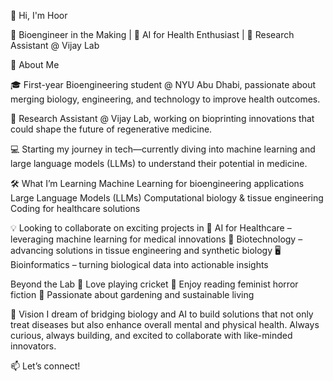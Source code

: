 👋 Hi, I'm Hoor

🌱 Bioengineer in the Making | 🧠 AI for Health Enthusiast | 🔬 Research Assistant @ Vijay Lab

🚀 About Me

🎓 First-year Bioengineering student @ NYU Abu Dhabi, passionate about merging biology, engineering, and technology to improve health outcomes.

🧪 Research Assistant @ Vijay Lab, working on bioprinting innovations that could shape the future of regenerative medicine.

💻 Starting my journey in tech—currently diving into machine learning and large language models (LLMs) to understand their potential in medicine.


🛠️ What I’m Learning
Machine Learning for bioengineering applications
Large Language Models (LLMs)
Computational biology & tissue engineering
Coding for healthcare solutions

💡 Looking to collaborate on exciting projects in
🧠 AI for Healthcare – leveraging machine learning for medical innovations
🧬 Biotechnology – advancing solutions in tissue engineering and synthetic biology
🖥️ Bioinformatics – turning biological data into actionable insights

Beyond the Lab
🏏 Love playing cricket
📖 Enjoy reading feminist horror fiction
🌿 Passionate about gardening and sustainable living

🌟 Vision
I dream of bridging biology and AI to build solutions that not only treat diseases but also enhance overall mental and physical health. Always curious, always building, and excited to collaborate with like-minded innovators.

📫 Let’s connect!
